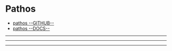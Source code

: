 Pathos
=======================


- [pathos --GITHUB--](https://github.com/uqfoundation/pathos)
- [pathos --DOCS--](https://pathos.readthedocs.io/en/latest/pathos.html#pathos-module-documentation)
-----------------------------------------------------------------------------------------------------

---------





-----------------------------------------------------------------------------------------------------